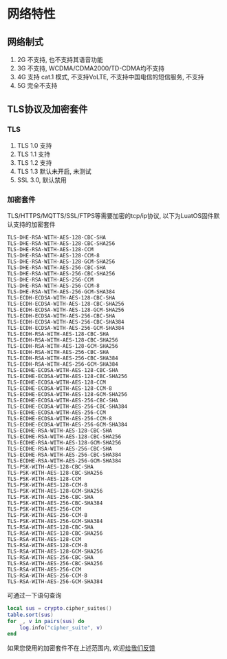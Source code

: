 # 网络特性

## 网络制式

1. 2G 不支持, 也不支持其语音功能
2. 3G 不支持, WCDMA/CDMA2000/TD-CDMA均不支持
3. 4G 支持 cat.1 模式, 不支持VoLTE, 不支持中国电信的短信服务, 不支持
4. 5G 完全不支持

## TLS协议及加密套件

### TLS

1. TLS 1.0 支持
2. TLS 1.1 支持
3. TLS 1.2 支持
4. TLS 1.3 默认未开启, 未测试
5. SSL 3.0, 默认禁用

### 加密套件

TLS/HTTPS/MQTTS/SSL/FTPS等需要加密的tcp/ip协议, 以下为LuatOS固件默认支持的加密套件

```
TLS-DHE-RSA-WITH-AES-128-CBC-SHA
TLS-DHE-RSA-WITH-AES-128-CBC-SHA256
TLS-DHE-RSA-WITH-AES-128-CCM
TLS-DHE-RSA-WITH-AES-128-CCM-8
TLS-DHE-RSA-WITH-AES-128-GCM-SHA256
TLS-DHE-RSA-WITH-AES-256-CBC-SHA
TLS-DHE-RSA-WITH-AES-256-CBC-SHA256
TLS-DHE-RSA-WITH-AES-256-CCM
TLS-DHE-RSA-WITH-AES-256-CCM-8
TLS-DHE-RSA-WITH-AES-256-GCM-SHA384
TLS-ECDH-ECDSA-WITH-AES-128-CBC-SHA
TLS-ECDH-ECDSA-WITH-AES-128-CBC-SHA256
TLS-ECDH-ECDSA-WITH-AES-128-GCM-SHA256
TLS-ECDH-ECDSA-WITH-AES-256-CBC-SHA
TLS-ECDH-ECDSA-WITH-AES-256-CBC-SHA384
TLS-ECDH-ECDSA-WITH-AES-256-GCM-SHA384
TLS-ECDH-RSA-WITH-AES-128-CBC-SHA
TLS-ECDH-RSA-WITH-AES-128-CBC-SHA256
TLS-ECDH-RSA-WITH-AES-128-GCM-SHA256
TLS-ECDH-RSA-WITH-AES-256-CBC-SHA
TLS-ECDH-RSA-WITH-AES-256-CBC-SHA384
TLS-ECDH-RSA-WITH-AES-256-GCM-SHA384
TLS-ECDHE-ECDSA-WITH-AES-128-CBC-SHA
TLS-ECDHE-ECDSA-WITH-AES-128-CBC-SHA256
TLS-ECDHE-ECDSA-WITH-AES-128-CCM
TLS-ECDHE-ECDSA-WITH-AES-128-CCM-8
TLS-ECDHE-ECDSA-WITH-AES-128-GCM-SHA256
TLS-ECDHE-ECDSA-WITH-AES-256-CBC-SHA
TLS-ECDHE-ECDSA-WITH-AES-256-CBC-SHA384
TLS-ECDHE-ECDSA-WITH-AES-256-CCM
TLS-ECDHE-ECDSA-WITH-AES-256-CCM-8
TLS-ECDHE-ECDSA-WITH-AES-256-GCM-SHA384
TLS-ECDHE-RSA-WITH-AES-128-CBC-SHA
TLS-ECDHE-RSA-WITH-AES-128-CBC-SHA256
TLS-ECDHE-RSA-WITH-AES-128-GCM-SHA256
TLS-ECDHE-RSA-WITH-AES-256-CBC-SHA
TLS-ECDHE-RSA-WITH-AES-256-CBC-SHA384
TLS-ECDHE-RSA-WITH-AES-256-GCM-SHA384
TLS-PSK-WITH-AES-128-CBC-SHA
TLS-PSK-WITH-AES-128-CBC-SHA256
TLS-PSK-WITH-AES-128-CCM
TLS-PSK-WITH-AES-128-CCM-8
TLS-PSK-WITH-AES-128-GCM-SHA256
TLS-PSK-WITH-AES-256-CBC-SHA
TLS-PSK-WITH-AES-256-CBC-SHA384
TLS-PSK-WITH-AES-256-CCM
TLS-PSK-WITH-AES-256-CCM-8
TLS-PSK-WITH-AES-256-GCM-SHA384
TLS-RSA-WITH-AES-128-CBC-SHA
TLS-RSA-WITH-AES-128-CBC-SHA256
TLS-RSA-WITH-AES-128-CCM
TLS-RSA-WITH-AES-128-CCM-8
TLS-RSA-WITH-AES-128-GCM-SHA256
TLS-RSA-WITH-AES-256-CBC-SHA
TLS-RSA-WITH-AES-256-CBC-SHA256
TLS-RSA-WITH-AES-256-CCM
TLS-RSA-WITH-AES-256-CCM-8
TLS-RSA-WITH-AES-256-GCM-SHA384
```

可通过一下语句查询
```lua
local sus = crypto.cipher_suites()
table.sort(sus)
for _, v in pairs(sus) do
    log.info("cipher_suite", v)
end
```

如果您使用的加密套件不在上述范围内, 欢迎[给我们反馈](https://gitee.com/openLuat/LuatOS/issues)
